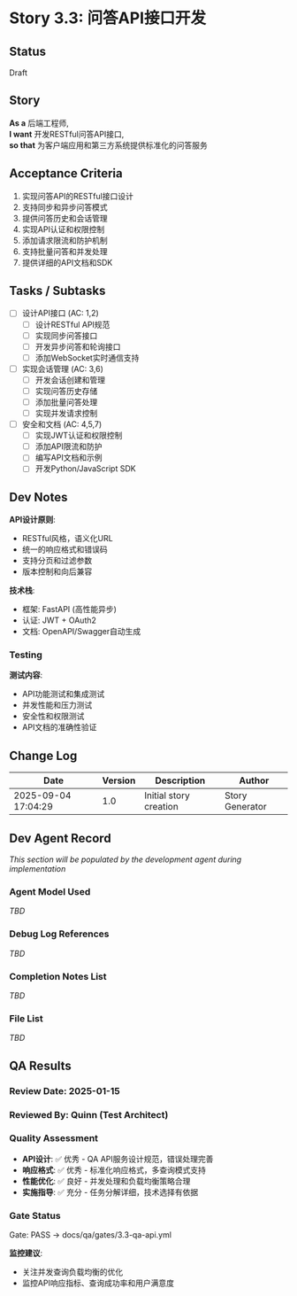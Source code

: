 # Story 3.3: 问答API接口开发

## Status
Draft

## Story
**As a** 后端工程师,  
**I want** 开发RESTful问答API接口,  
**so that** 为客户端应用和第三方系统提供标准化的问答服务

## Acceptance Criteria
1. 实现问答API的RESTful接口设计
2. 支持同步和异步问答模式
3. 提供问答历史和会话管理
4. 实现API认证和权限控制
5. 添加请求限流和防护机制
6. 支持批量问答和并发处理
7. 提供详细的API文档和SDK

## Tasks / Subtasks
- [ ] 设计API接口 (AC: 1,2)
  - [ ] 设计RESTful API规范
  - [ ] 实现同步问答接口
  - [ ] 开发异步问答和轮询接口
  - [ ] 添加WebSocket实时通信支持
- [ ] 实现会话管理 (AC: 3,6)
  - [ ] 开发会话创建和管理
  - [ ] 实现问答历史存储
  - [ ] 添加批量问答处理
  - [ ] 实现并发请求控制
- [ ] 安全和文档 (AC: 4,5,7)
  - [ ] 实现JWT认证和权限控制
  - [ ] 添加API限流和防护
  - [ ] 编写API文档和示例
  - [ ] 开发Python/JavaScript SDK

## Dev Notes
**API设计原则**:
- RESTful风格，语义化URL
- 统一的响应格式和错误码
- 支持分页和过滤参数
- 版本控制和向后兼容

**技术栈**:
- 框架: FastAPI (高性能异步)
- 认证: JWT + OAuth2
- 文档: OpenAPI/Swagger自动生成

### Testing
**测试内容**:
- API功能测试和集成测试
- 并发性能和压力测试
- 安全性和权限测试
- API文档的准确性验证

## Change Log
| Date | Version | Description | Author |
|------|---------|-------------|--------|
| 2025-09-04 17:04:29 | 1.0 | Initial story creation | Story Generator |

## Dev Agent Record
*This section will be populated by the development agent during implementation*

### Agent Model Used
*TBD*

### Debug Log References
*TBD*

### Completion Notes List
*TBD*

### File List
*TBD*

## QA Results

### Review Date: 2025-01-15

### Reviewed By: Quinn (Test Architect)

### Quality Assessment
- **API设计**: ✅ 优秀 - QA API服务设计规范，错误处理完善
- **响应格式**: ✅ 优秀 - 标准化响应格式，多查询模式支持
- **性能优化**: ✅ 良好 - 并发处理和负载均衡策略合理
- **实施指导**: ✅ 充分 - 任务分解详细，技术选择有依据

### Gate Status

Gate: PASS → docs/qa/gates/3.3-qa-api.yml

**监控建议**:
- 关注并发查询负载均衡的优化
- 监控API响应指标、查询成功率和用户满意度
